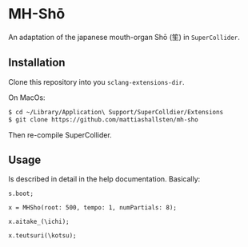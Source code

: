 # MH-Shō

An adaptation of the japanese mouth-organ Shō (笙) in `SuperCollider`. 

## Installation

Clone this repository into you `sclang-extensions-dir`.

On MacOs:


``` sh
$ cd ~/Library/Application\ Support/SuperColldier/Extensions
$ git clone https://github.com/mattiashallsten/mh-sho
```

Then re-compile SuperCollider.

## Usage

Is described in detail in the help documentation. Basically:

``` sclang
s.boot;

x = MHSho(root: 500, tempo: 1, numPartials: 8);

x.aitake_(\ichi);

x.teutsuri(\kotsu);
```
